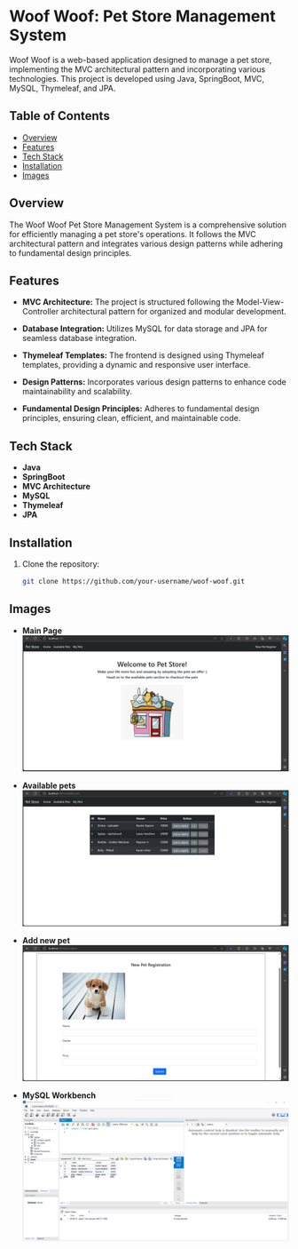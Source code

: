 # Woof Woof: Pet Store Management System

Woof Woof is a web-based application designed to manage a pet store, implementing the MVC architectural pattern and incorporating various technologies. This project is developed using Java, SpringBoot, MVC, MySQL, Thymeleaf, and JPA.

## Table of Contents

- [Overview](#overview)
- [Features](#features)
- [Tech Stack](#tech-stack)
- [Installation](#installation)
- [Images](#images)

## Overview

The Woof Woof Pet Store Management System is a comprehensive solution for efficiently managing a pet store's operations. It follows the MVC architectural pattern and integrates various design patterns while adhering to fundamental design principles.

## Features

- **MVC Architecture:** The project is structured following the Model-View-Controller architectural pattern for organized and modular development.

- **Database Integration:** Utilizes MySQL for data storage and JPA for seamless database integration.

- **Thymeleaf Templates:** The frontend is designed using Thymeleaf templates, providing a dynamic and responsive user interface.

- **Design Patterns:** Incorporates various design patterns to enhance code maintainability and scalability.

- **Fundamental Design Principles:** Adheres to fundamental design principles, ensuring clean, efficient, and maintainable code.

## Tech Stack

- **Java**
- **SpringBoot**
- **MVC Architecture**
- **MySQL**
- **Thymeleaf**
- **JPA**

## Installation

1. Clone the repository:
   ```bash
   git clone https://github.com/your-username/woof-woof.git
   ```

## Images

- **Main Page**
  ![Woof Woof Main Page](/images/mainPage.png)

- **Available pets**
  ![Available pets](/images/availablePets.png)

- **Add new pet**
  ![Add new pet](/images/addNewPet.png)

- **MySQL Workbench**
  ![MySQL Workbench](/images/sqlWorkbench.png)
